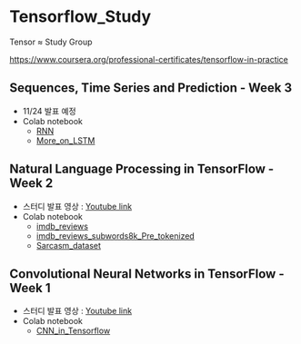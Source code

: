 # Tensorflow_Study
Tensor ≈ Study Group

https://www.coursera.org/professional-certificates/tensorflow-in-practice

## Sequences, Time Series and Prediction - Week 3
* 11/24 발표 예정
* Colab notebook
  + [RNN](RNN.ipynb)
  + [More_on_LSTM](More_on_LSTM.ipynb)

## Natural Language Processing in TensorFlow - Week 2
* 스터디 발표 영상 : [Youtube link](https://youtu.be/KD28i-YZowA)
* Colab notebook
  + [imdb_reviews](imdb_reviews.ipynb)
  + [imdb_reviews_subwords8k_Pre_tokenized](imdb_reviews_subwords8k_Pre_tokenized.ipynb)
  + [Sarcasm_dataset](Sarcasm_dataset.ipynb)


## Convolutional Neural Networks in TensorFlow - Week 1
* 스터디 발표 영상 : [Youtube link](https://youtu.be/pX4vj2Nlyro) 
* Colab notebook
  + [CNN_in_Tensorflow](CNN_in_Tensorflow.ipynb)
